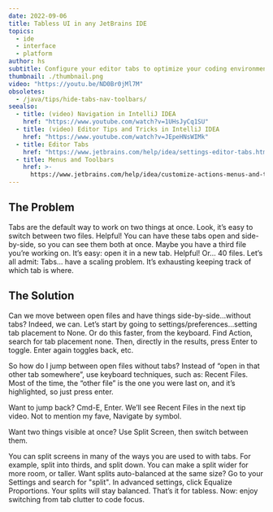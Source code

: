 ```yaml
---
date: 2022-09-06
title: Tabless UI in any JetBrains IDE
topics:
  - ide
  - interface
  - platform
author: hs
subtitle: Configure your editor tabs to optimize your coding environment.
thumbnail: ./thumbnail.png
video: "https://youtu.be/ND0Br0jMl7M"
obsoletes:
  - /java/tips/hide-tabs-nav-toolbars/
seealso:
  - title: (video) Navigation in IntelliJ IDEA
    href: "https://www.youtube.com/watch?v=1UHsJyCq1SU"
  - title: (video) Editor Tips and Tricks in IntelliJ IDEA
    href: "https://www.youtube.com/watch?v=JEpeHNsWIMk"
  - title: Editor Tabs
    href: "https://www.jetbrains.com/help/idea/settings-editor-tabs.html"
  - title: Menus and Toolbars
    href: >-
      https://www.jetbrains.com/help/idea/customize-actions-menus-and-toolbars.html
---
```


## The Problem

Tabs are the default way to work on two things at once. Look, it’s easy to switch between two files. Helpful! You can have these tabs open and side-by-side, so you can see them both at once. Maybe you have a third file you’re working on. It’s easy: open it in a new tab. Helpful! Or... 40 files. Let’s all admit: Tabs… have a scaling problem. It’s exhausting keeping track of which tab is where.

## The Solution

Can we move between open files and have things side-by-side…without tabs? Indeed, we can. Let’s start by going to settings/preferences…setting tab placement to None. Or do this faster, from the keyboard. Find Action, search for tab placement none. Then, directly in the results, press Enter to toggle. Enter again toggles back, etc.

So how do I jump between open files without tabs? Instead of “open in that other tab somewhere”, use keyboard techniques, such as: Recent Files. Most of the time, the “other file” is the one you were last on, and it’s highlighted, so just press enter.

Want to jump back? Cmd-E, Enter. We’ll see Recent Files in the next tip video. Not to mention my fave, Navigate by symbol.

Want two things visible at once? Use Split Screen, then switch between them.

You can split screens in many of the ways you are used to with tabs. For example, split into thirds, and split down. You can make a split wider for more room, or taller. Want splits auto-balanced at the same size? Go to your Settings and search for "split". In advanced settings, click Equalize Proportions. Your splits will stay balanced. That’s it for tabless. Now: enjoy switching from tab clutter to code focus.
